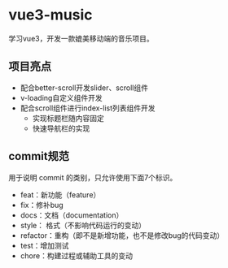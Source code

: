 # vue3-music

学习vue3，开发一款媲美移动端的音乐项目。

## 项目亮点

- 配合better-scroll开发slider、scroll组件
- v-loading自定义组件开发
- 配合scroll组件进行index-list列表组件开发
  - 实现标题栏随内容固定
  - 快速导航栏的实现

## commit规范

用于说明 commit 的类别，只允许使用下面7个标识。

- feat：新功能（feature）
- fix：修补bug
- docs：文档（documentation）
- style： 格式（不影响代码运行的变动）
- refactor：重构（即不是新增功能，也不是修改bug的代码变动）
- test：增加测试
- chore：构建过程或辅助工具的变动
